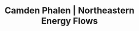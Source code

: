 ---
layout: project
title: Camden Phalen | Northeastern Energy Flows
section: portfolio

project_name: Northeastern Energy Flows
project_categories: Code
year: 2015
blurb: A prototype for a project seeking to visualize energy consumption at Northeastern University.

technologies:
  list: Java, Processing
  color1: "#062D4C"
  color2: "#EB2D2D"

links:
  - display: Github repository
    href: https://github.com/camden11/northeastern-energy-flows
    color1: "#979797"
    color2: "#92DC8D"
  - display: Project overview
    href: http://www.informationinaction.com/northeastern-energy-flows/
    color1: "#323232"
    color2: "#E4BF5E"
--- 